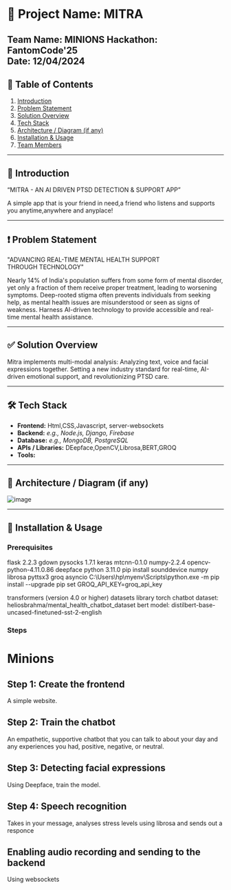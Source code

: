 # 🚀 Project Name: MITRA

**Team Name:** MINIONS 
**Hackathon:** FantomCode'25  
**Date:** 12/04/2024
---

## 📖 Table of Contents

1. [Introduction](#-introduction)
2. [Problem Statement](#-problem-statement)
3. [Solution Overview](#-solution-overview)
4. [Tech Stack](#-tech-stack)
5. [Architecture / Diagram (if any)](#-architecture--diagram-if-any)
6. [Installation & Usage](#-installation--usage)
7. [Team Members](#-team-members)

---

## 🧠 Introduction
“MITRA - AN AI DRIVEN PTSD DETECTION & SUPPORT APP”

A simple app that is your friend in need,a friend who listens and supports you anytime,anywhere and anyplace!

---

## ❗ Problem Statement

"ADVANCING REAL-TIME MENTAL HEALTH SUPPORT THROUGH TECHNOLOGY"

Nearly 14% of India's population suffers from some form of mental disorder, yet only a fraction of them receive proper treatment, leading to worsening symptoms.
Deep-rooted stigma often prevents individuals from seeking help, as mental health issues are misunderstood or seen as signs of weakness. 
Harness AI-driven technology to provide accessible and real-time mental health assistance. 

---

## ✅ Solution Overview

Mitra implements multi-modal analysis: Analyzing text, voice and facial expressions together.
Setting a new industry standard for real-time, AI-driven emotional support, and revolutionizing PTSD care.




---

## 🛠️ Tech Stack

- **Frontend:** Html,CSS,Javascript, server-websockets  
- **Backend:** _e.g., Node.js, Django, Firebase_  
- **Database:** _e.g., MongoDB, PostgreSQL_  
- **APIs / Libraries:** DEepface,OpenCV,Librosa,BERT,GROQ
- **Tools:** 

---

## 🧩 Architecture / Diagram (if any)
![image](https://github.com/user-attachments/assets/96e47caa-eb1b-4658-b3a4-6f58727d577b)



---

## 🧪 Installation & Usage

### Prerequisites


flask 2.2.3
gdown pysocks 1.7.1
keras
mtcnn-0.1.0
numpy-2.2.4
opencv-python-4.11.0.86
deepface
python 3.11.0
pip install sounddevice numpy librosa pyttsx3 groq asyncio
C:\Users\hp\myenv\Scripts\python.exe -m pip install --upgrade pip
set GROQ_API_KEY=groq_api_key

transformers (version 4.0 or higher)
datasets library
torch
chatbot dataset: heliosbrahma/mental_health_chatbot_dataset 
bert model: distilbert-base-uncased-finetuned-sst-2-english

### Steps

# Minions
## Step 1: Create the frontend

A simple website.

## Step 2: Train the chatbot

An empathetic, supportive chatbot that you can talk to about your day and any experiences you had, positive, negative, or neutral.

## Step 3: Detecting facial expressions

Using Deepface, train the model.

## Step 4: Speech recognition

Takes in your message, analyses stress levels using librosa and sends out a responce

## Enabling audio recording and sending to the backend

Using websockets






